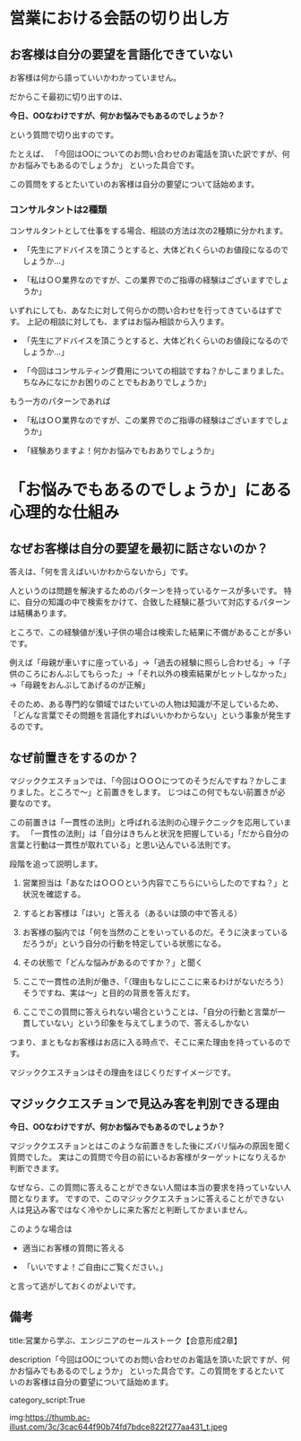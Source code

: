



# 営業における会話の切り出し方

## お客様は自分の要望を言語化できていない

お客様は何から語っていいかわかっていません。

だからこそ最初に切り出すのは、

**今日、OOなわけですが、何かお悩みでもあるのでしょうか？**

という質問で切り出すのです。

たとえば、
「今回はOOについてのお問い合わせのお電話を頂いた訳ですが、何かお悩みでもあるのでしょうか」
といった具合です。

この質問をするとたいていのお客様は自分の要望について話始めます。

### コンサルタントは2種類

コンサルタントとして仕事をする場合、相談の方法は次の2種類に分かれます。

- 「先生にアドバイスを頂こうとすると、大体どれくらいのお値段になるのでしょうか...」

- 「私はＯＯ業界なのですが、この業界でのご指導の経験はございますでしょうか」

いずれにしても、あなたに対して何らかの問い合わせを行ってきているはずです。
上記の相談に対しても、まずはお悩み相談から入ります。

- 「先生にアドバイスを頂こうとすると、大体どれくらいのお値段になるのでしょうか...」

- 「今回はコンサルティング費用についての相談ですね？かしこまりました。ちなみになにかお困りのことでもおありでしょうか」

もう一方のパターンであれば

- 「私はＯＯ業界なのですが、この業界でのご指導の経験はございますでしょうか」

- 「経験ありますよ！何かお悩みでもおありでしょうか」


# 「お悩みでもあるのでしょうか」にある心理的な仕組み

## なぜお客様は自分の要望を最初に話さないのか？

答えは、「何を言えばいいかわからないから」です。

人というのは問題を解決するためのパターンを持っているケースが多いです。
特に、自分の知識の中で検索をかけて、合致した経験に基づいて対応するパターンは結構あります。

ところで、この経験値が浅い子供の場合は検索した結果に不備があることが多いです。

例えば「母親が車いすに座っている」→「過去の経験に照らし合わせる」→「子供のころにおんぶしてもらった」→「それ以外の検索結果がヒットしなかった」→「母親をおんぶしてあげるのが正解」

そのため、ある専門的な領域ではたいていの人物は知識が不足しているため、「どんな言葉でその問題を言語化すればいいかわからない」という事象が発生するのです。

## なぜ前置きをするのか？

マジッククエスチョンでは、「今回はＯＯＯにつてのそうだんですね？かしこまりました。ところで～」と前置きをします。
じつはこの何でもない前置きが必要なのです。

この前置きは「一貫性の法則」と呼ばれる法則の心理テクニックを応用しています。
「一貫性の法則」は「自分はきちんと状況を把握している」「だから自分の言葉と行動は一貫性が取れている」と思い込んでいる法則です。

段階を追って説明します。

1. 営業担当は「あなたはＯＯＯという内容でこちらにいらしたのですね？」と状況を確認する。

2. するとお客様は「はい」と答える（あるいは頭の中で答える）

3. お客様の脳内では「何を当然のことをいっているのだ。そうに決まっているだろうが」という自分の行動を特定している状態になる。

4. その状態で「どんな悩みがあるのですか？」と聞く

5. ここで一貫性の法則が働き、「（理由もなしにここに来るわけがないだろう）そうですね、実は～」と目的の背景を答えだす。

6. ここでこの質問に答えられない場合ということは、「自分の行動と言葉が一貫していない」という印象を与えてしまうので、答えるしかない

つまり、まともなお客様はお店に入る時点で、そこに来た理由を持っているのです。

マジッククエスチョンはその理由をほじくりだすイメージです。


## マジッククエスチョンで見込み客を判別できる理由

**今日、OOなわけですが、何かお悩みでもあるのでしょうか？**

マジッククエスチョンとはこのような前置きをした後にズバリ悩みの原因を聞く質問でした。
実はこの質問で今目の前にいるお客様がターゲットになりえるか判断できます。

なぜなら、この質問に答えることができない人間は本当の要求を持っていない人間となります。
ですので、このマジッククエスチョンに答えることができない人は見込み客ではなく冷やかしに来た客だと判断してかまいません。

このような場合は

- 適当にお客様の質問に答える

- 「いいですよ！ご自由にご覧ください。」

と言って逃がしておくのがよいです。



## 備考

title:営業から学ぶ、エンジニアのセールストーク【合意形成2章】

description「今回はOOについてのお問い合わせのお電話を頂いた訳ですが、何かお悩みでもあるのでしょうか」
といった具合です。この質問をするとたいていのお客様は自分の要望について話始めます。


category_script:True

img:https://thumb.ac-illust.com/3c/3cac644f90b74fd7bdce822f277aa431_t.jpeg